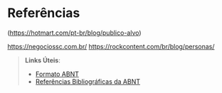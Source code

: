 # Referências

(https://hotmart.com/pt-br/blog/publico-alvo)

https://negociossc.com.br/
https://rockcontent.com/br/blog/personas/

> **Links Úteis**:
> - [Formato ABNT](https://www.normastecnicas.com/abnt/trabalhos-academicos/referencias/)
> - [Referências Bibliográficas da ABNT](https://comunidade.rockcontent.com/referencia-bibliografica-abnt/)
